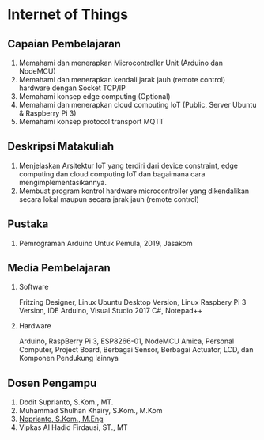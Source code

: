 # Internet of Things

## Capaian Pembelajaran
1. Memahami dan menerapkan Microcontroller Unit (Arduino dan NodeMCU)
2. Memahami dan menerapkan kendali jarak jauh (remote control) hardware dengan Socket TCP/IP
3. Memahami konsep edge computing (Optional)
4. Memahami dan menerapkan cloud computing IoT (Public, Server Ubuntu & Raspberry Pi 3)
5. Memahami konsep protocol transport MQTT

## Deskripsi Matakuliah
1. Menjelaskan Arsitektur IoT yang terdiri dari device constraint, edge computing dan cloud computing IoT dan bagaimana 
cara mengimplementasikannya.
2. Membuat program kontrol hardware microcontroller yang dikendalikan secara lokal maupun secara jarak 
jauh (remote control)

## Pustaka
1. Pemrograman Arduino Untuk Pemula, 2019, Jasakom

## Media Pembelajaran
1. Software

    Fritzing Designer, Linux Ubuntu Desktop Version, Linux Raspbery Pi 3 Version, IDE Arduino, Visual Studio 2017 C#, 
    Notepad++
2. Hardware

    Arduino, RaspBerry Pi 3, ESP8266-01, NodeMCU Amica, Personal Computer, Project Board, Berbagai Sensor, 
    Berbagai Actuator, LCD, dan Komponen Pendukung lainnya

## Dosen Pengampu
1. Dodit Suprianto, S.Kom., MT.
2. Muhammad Shulhan Khairy, S.Kom., M.Kom 
3. [Noprianto, S.Kom., M.Eng](https://github.com/0d3ng)
4. Vipkas Al Hadid Firdausi, ST., MT